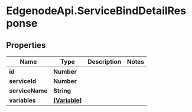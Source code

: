 # EdgenodeApi.ServiceBindDetailResponse

## Properties

Name | Type | Description | Notes
------------ | ------------- | ------------- | -------------
**id** | **Number** |  | 
**serviceId** | **Number** |  | 
**serviceName** | **String** |  | 
**variables** | [**[Variable]**](Variable.md) |  | 


